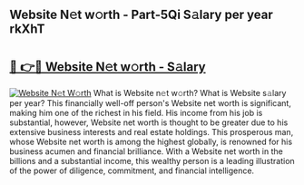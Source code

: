 ## Website N𝚎t w𝚘rth - Part-5Qi S𝚊lary per year rkXhT

# <h2><a href="http://gc597xf.nevu.top/?p=Website">🔗 👉🔴 Website N𝚎t w𝚘rth - S𝚊lary</a></h2>

[![Website N𝚎t W𝚘rth](https://i.imgur.com/Oavwk0R.jpeg)](http://gc597xf.nevu.top/?p=Website)
What is Website n𝚎t w𝚘rth? What is Website s𝚊lary per year?
This financially well-off person's Website net worth is significant, making him one of the richest in his field. His income from his job is substantial, however, Website net worth is thought to be greater due to his extensive business interests and real estate holdings. This prosperous man, whose Website net worth is among the highest globally, is renowned for his business acumen and financial brilliance. With a Website net worth in the billions and a substantial income, this wealthy person is a leading illustration of the power of diligence, commitment, and financial intelligence.
